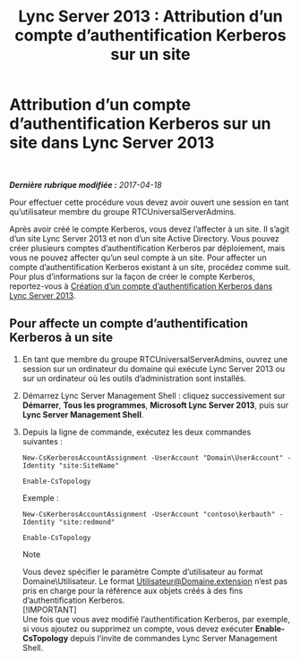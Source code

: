 ﻿---
title: 'Lync Server 2013 : Attribution d’un compte d’authentification Kerberos sur un site'
TOCTitle: Attribution d’un compte d’authentification Kerberos sur un site
ms:assetid: 3d9c587c-c8b8-4f81-8ed9-1458a31fc292
ms:mtpsurl: https://technet.microsoft.com/fr-fr/library/Gg425901(v=OCS.15)
ms:contentKeyID: 49296971
ms.date: 04/19/2017
mtps_version: v=OCS.15
ms.translationtype: HT
---

# Attribution d’un compte d’authentification Kerberos sur un site dans Lync Server 2013

 

_**Dernière rubrique modifiée :** 2017-04-18_

Pour effectuer cette procédure vous devez avoir ouvert une session en tant qu’utilisateur membre du groupe RTCUniversalServerAdmins.

Après avoir créé le compte Kerberos, vous devez l’affecter à un site. Il s’agit d’un site Lync Server 2013 et non d’un site Active Directory. Vous pouvez créer plusieurs comptes d’authentification Kerberos par déploiement, mais vous ne pouvez affecter qu’un seul compte à un site. Pour affecter un compte d’authentification Kerberos existant à un site, procédez comme suit. Pour plus d’informations sur la façon de créer le compte Kerberos, reportez-vous à [Création d’un compte d’authentification Kerberos dans Lync Server 2013](lync-server-2013-create-a-kerberos-authentication-account.md).

## Pour affecte un compte d’authentification Kerberos à un site

1.  En tant que membre du groupe RTCUniversalServerAdmins, ouvrez une session sur un ordinateur du domaine qui exécute Lync Server 2013 ou sur un ordinateur où les outils d’administration sont installés.

2.  Démarrez Lync Server Management Shell : cliquez successivement sur **Démarrer**, **Tous les programmes**, **Microsoft Lync Server 2013**, puis sur **Lync Server Management Shell**.

3.  Depuis la ligne de commande, exécutez les deux commandes suivantes :
    
    ```
    New-CsKerberosAccountAssignment -UserAccount "Domain\UserAccount" -Identity "site:SiteName"
    ```
    ```
    Enable-CsTopology
    ```
    Exemple :
    
    ```
    New-CsKerberosAccountAssignment -UserAccount "contoso\kerbauth" -Identity "site:redmond"
    ```
    ```
    Enable-CsTopology
    ```
    
    > [!NOTE]  
    > Vous devez spécifier le paramètre Compte d’utilisateur au format Domaine\Utilisateur. Le format Utilisateur@Domaine.extension n’est pas pris en charge pour la référence aux objets créés à des fins d’authentification Kerberos.    
    > [!IMPORTANT]  
    > Une fois que vous avez modifié l’authentification Kerberos, par exemple, si vous ajoutez ou supprimez un compte, vous devez exécuter <strong>Enable-CsTopology</strong> depuis l’invite de commandes Lync Server Management Shell.
